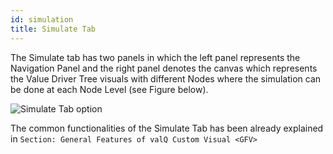 ```yaml
---
id: simulation
title: Simulate Tab
---
```


The Simulate tab has two panels in which the left panel represents the
Navigation Panel and the right panel denotes the canvas which represents
the Value Driver Tree visuals with different Nodes where the simulation
can be done at each Node Level (see Figure below).

![Simulate Tab option](assets//simu1.png)

The common functionalities of the Simulate Tab has been already
explained in `Section: General Features of valQ Custom Visual <GFV>`

